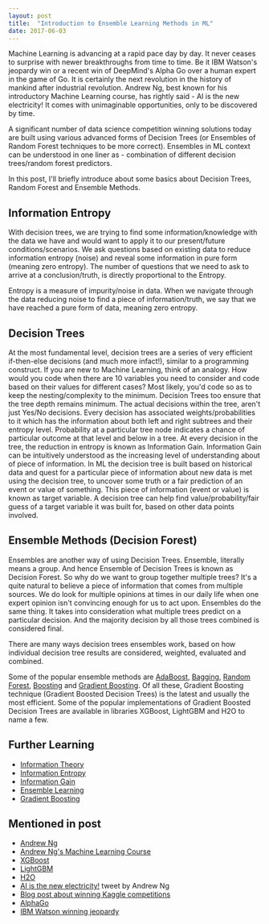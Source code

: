 ```yaml
---
layout: post
title:  "Introduction to Ensemble Learning Methods in ML"
date: 2017-06-03
---
```


Machine Learning is advancing at a rapid pace day by day. It never ceases to surprise with newer breakthroughs from time to time. Be it IBM Watson's jeopardy win or a recent win of DeepMind's Alpha Go over a human expert in the game of Go. It is certainly the next revolution in the history of mankind after industrial revolution. Andrew Ng, best known for his introductory Machine Learning course, has rightly said - AI is the new electricity! It comes with unimaginable opportunities, only to be discovered by time.

A significant number of data science competition winning solutions today are built using various advanced forms of Decision Trees (or Ensembles of Random Forest techniques to be more correct). Ensembles in ML context can be understood in one liner as - combination of different decision trees/random forest predictors.

In this post, I'll briefly introduce about some basics about Decision Trees, Random Forest and Ensemble Methods.

## Information Entropy
With decision trees, we are trying to find some information/knowledge with the data we have and would want to apply it to our present/future conditions/scenarios. We ask questions based on existing data to reduce information entropy (noise) and reveal some information in pure form (meaning zero entropy). The number of questions that we need to ask to arrive at a conclusion/truth, is directly proportional to the Entropy.

Entropy is a measure of impurity/noise in data. When we navigate through the data reducing noise to find a piece of information/truth, we say that we have reached a pure form of data, meaning zero entropy.

## Decision Trees
At the most fundamental level, decision trees are a series of very efficient if-then-else decisions (and much more infact!), similar to a programming construct. If you are new to Machine Learning, think of an analogy. How would you code when there are 10 variables you need to consider and code based on their values for different cases? Most likely, you'd code so as to keep the nesting/complexity to the minimum. Decision Trees too ensure that the tree depth remains minimum. The actual decisions within the tree, aren't just Yes/No decisions. Every decision has associated weights/probabilities to it which has the information about both left and right subtrees and their entropy level. Probability at a particular tree node indicates a chance of particular outcome at that level and below in a tree. At every decision in the tree, the reduction in entropy is known as Information Gain. Information Gain can be intuitively understood as the increasing level of understanding about of piece of information. In ML the decision tree is built based on historical data and quest for a particular piece of information about new data is met using the decision tree, to uncover some truth or a fair prediction of an event or value of something. This piece of information (event or value) is known as target variable. A decision tree can help find value/probability/fair guess of a target variable it was built for, based on other data points involved.

## Ensemble Methods (Decision Forest)
Ensembles are another way of using Decision Trees. Ensemble, literally means a group. And hence Ensemble of Decision Trees is known as Decision Forest. So why do we want to group together multiple trees? It's a quite natural to believe a piece of information that comes from multiple sources. We do look for multiple opinions at times in our daily life when one expert opinion isn't convincing enough for us to act upon. Ensembles do the same thing. It takes into consideration what multiple trees predict on a particular decision. And the majority decision by all those trees combined is considered final.

There are many ways decision trees ensembles work, based on how individual decision tree results are considered, weighted, evaluated and combined.

Some of the popular ensemble methods are <A href="https://en.wikipedia.org/wiki/AdaBoost" target="_blank">AdaBoost</A>, <A href="https://en.wikipedia.org/wiki/Bootstrap_aggregating" target="_blank">Bagging</A>, <A href="https://en.wikipedia.org/wiki/Random_forest" target="_blank">Random Forest</A>, <A href="https://en.wikipedia.org/wiki/Boosting_(machine_learning)" target="_blank">Boosting</A> and <A href="https://en.wikipedia.org/wiki/Gradient_boosting" target="_blank">Gradient Boosting</A>. Of all these, Gradient Boosting technique (Gradient Boosted Decision Trees) is the latest and usually the most efficient. Some of the popular implementations of Gradient Boosted Decision Trees are available in libraries XGBoost, LightGBM and H2O to name a few.

## Further Learning
* <A href="https://www.khanacademy.org/computing/computer-science/informationtheory" target="_blank">Information Theory</A>
* <A href="https://en.wikipedia.org/wiki/Entropy_(information_theory))" target="_blank">Information Entropy</A>
* <A href="https://en.wikipedia.org/wiki/Information_gain_in_decision_trees)" target="_blank">Information Gain</A>
* <A href="https://en.wikipedia.org/wiki/Ensemble_learning)" target="_blank">Ensemble Learning</A>
* <A href="https://en.wikipedia.org/wiki/Gradient_boosting)" target="_blank">Gradient Boosting</A>

## Mentioned in post
* <A href="https://en.wikipedia.org/wiki/Andrew_Ng" target="_blank">Andrew Ng</A>
* <A href="https://www.coursera.org/learn/machine-learning" target="_blank">Andrew Ng's Machine Learning Course</A>
* <A href="https://xgboost.readthedocs.io/en/latest/" target="_blank">XGBoost</A>
* <A href="https://github.com/Microsoft/LightGBM" target="_blank">LightGBM</A>
* <A href="http://docs.h2o.ai/h2o/latest-stable/h2o-docs/data-science/gbm.html" target="_blank">H2O</A>
* <A href="https://twitter.com/andrewyng/status/735874952008589312?lang=en" target="_blank">AI is the new electricity!</A> tweet by Andrew Ng
* <A href="https://www.import.io/post/how-to-win-a-kaggle-competition/" target="_blank">Blog post about winning Kaggle competitions</A>
* <A href="https://en.wikipedia.org/wiki/AlphaGo" target="_blank">AlphaGo</A>
* <A href="https://en.wikipedia.org/wiki/Watson_(computer)#Jeopardy.21" target="_blank">IBM Watson winning jeopardy</A>
